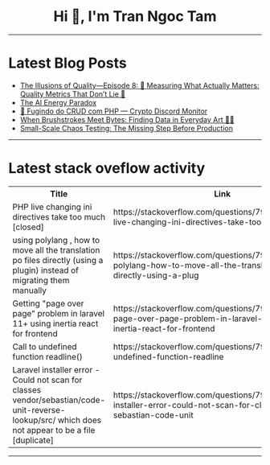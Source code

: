 <h1 align="center">Hi 👋, I'm Tran Ngoc Tam</h1>

---

# Latest Blog Posts 
<!-- BLOG-POST-LIST:START -->
- [The Illusions of Quality—Episode 8: 📏 Measuring What Actually Matters: Quality Metrics That Don’t Lie 🤥](https://dev.to/abdulosman/the-illusions-of-quality-episode-8-measuring-what-actually-matters-quality-metrics-that-dont-3144)
- [The AI Energy Paradox](https://dev.to/rawveg/the-ai-energy-paradox-5a1d)
- [🚀 Fugindo do CRUD com PHP — Crypto Discord Monitor](https://dev.to/henriquesombisa/fugindo-do-crud-com-php-crypto-discord-monitor-4f28)
- [When Brushstrokes Meet Bytes: Finding Data in Everyday Art 🎨💾](https://dev.to/l_zia_l/when-brushstrokes-meet-bytes-finding-data-in-everyday-art-36ad)
- [Small-Scale Chaos Testing: The Missing Step Before Production](https://dev.to/gkoos/small-scale-chaos-testing-the-missing-step-before-production-30k2)
<!-- BLOG-POST-LIST:END -->

---

# Latest stack oveflow activity
<table>
  <tr><th>Title</th><th>Link</th></tr>
  <!-- STACKOVERFLOW:START --><tr><td>PHP live changing ini directives take too much [closed]</td><td>https://stackoverflow.com/questions/79779956/php-live-changing-ini-directives-take-too-much</td></tr><tr><td>using polylang , how to move all the translation po files directly &lpar;using a plugin&rpar; instead of migrating them manually</td><td>https://stackoverflow.com/questions/79779715/using-polylang-how-to-move-all-the-translation-po-files-directly-using-a-plug</td></tr><tr><td>Getting &quot;page over page&quot; problem in laravel 11+ using inertia react for frontend</td><td>https://stackoverflow.com/questions/79779518/getting-page-over-page-problem-in-laravel-11-using-inertia-react-for-frontend</td></tr><tr><td>Call to undefined function readline&lpar;&rpar;</td><td>https://stackoverflow.com/questions/79779410/call-to-undefined-function-readline</td></tr><tr><td>Laravel installer error - Could not scan for classes vendor/sebastian/code-unit-reverse-lookup/src/ which does not appear to be a file [duplicate]</td><td>https://stackoverflow.com/questions/79779218/laravel-installer-error-could-not-scan-for-classes-vendor-sebastian-code-unit</td></tr><!-- STACKOVERFLOW:END -->
</table>

---


